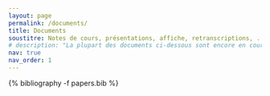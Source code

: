 ```yaml
---
layout: page
permalink: /documents/
title: Documents
soustitre: Notes de cours, présentations, affiche, retranscriptions, ...
# description: "La plupart des documents ci-dessous sont encore en cours de rédaction. Néanmoins, vous pouvez les consulter sur le site Overleaf. Les documents finalisés sont directement téléchargeables sous format <span class='capitales'>pdf</span>."
nav: true
nav_order: 1
---
```

<!-- _pages/publications.md -->


<div class="publications">

{% bibliography -f papers.bib %}

</div>
